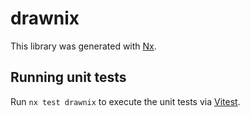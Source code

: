 # drawnix

This library was generated with [Nx](https://nx.dev).

## Running unit tests

Run `nx test drawnix` to execute the unit tests via [Vitest](https://vitest.dev/).
